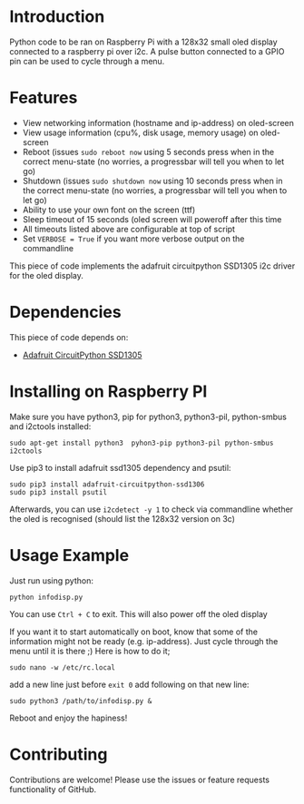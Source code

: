# Introduction
Python code to be ran on Raspberry Pi with a 128x32 small oled display connected to a raspberry pi over i2c. A pulse button connected to a GPIO pin can be used to cycle through a menu.

# Features
* View networking information (hostname and ip-address) on oled-screen
* View usage information (cpu%, disk usage, memory usage) on oled-screen
* Reboot (issues `sudo reboot now` using 5 seconds press when in the correct menu-state (no worries, a progressbar will tell you when to let go)
* Shutdown (issues `sudo shutdown now` using 10 seconds press when in the correct menu-state (no worries, a progressbar will tell you when to let go)
* Ability to use your own font on the screen (ttf)
* Sleep timeout of 15 seconds (oled screen will poweroff after this time
* All timeouts listed above are configurable at top of script
* Set `VERBOSE = True` if you want more verbose output on the commandline

This piece of code implements the adafruit circuitpython SSD1305 i2c driver for the oled display.

# Dependencies
This piece of code depends on:
* [Adafruit CircuitPython SSD1305](https://github.com/adafruit/Adafruit_CircuitPython_SSD1306/)

# Installing on Raspberry PI
Make sure you have python3, pip for python3, python3-pil, python-smbus and i2ctools installed:
```
sudo apt-get install python3  pyhon3-pip python3-pil python-smbus i2ctools
```
Use pip3 to install adafruit ssd1305 dependency and psutil:
```
sudo pip3 install adafruit-circuitpython-ssd1306
sudo pip3 install psutil
```

Afterwards, you can use `i2cdetect -y 1` to check via commandline whether the oled is recognised (should list the 128x32 version on 3c)

# Usage Example
Just run using python:
```
python infodisp.py
```
You can use `Ctrl + C` to exit. This will also power off the oled display

If you want it to start automatically on boot, know that some of the information might not be ready (e.g. ip-address). Just cycle through the menu until it is there ;)
Here is how to do it;
```
sudo nano -w /etc/rc.local
```
add a new line just before `exit 0`
add following on that new line:
```
sudo python3 /path/to/infodisp.py &
```
Reboot and enjoy the hapiness!

# Contributing
Contributions are welcome! Please use the issues or feature requests functionality of GitHub.
